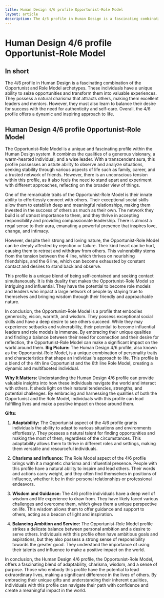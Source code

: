 ```yaml
---
title: Human Design 4/6 profile Opportunist-Role Model
layout: article
description: The 4/6 profile in Human Design is a fascinating combination of the Opportunist and Role Model archetypes. These individuals have a unique ability to seize opportunities and transform them into valuable experiences. They possess a natural charisma that attracts others, making them excellent leaders and mentors. However, they must also learn to balance their desire for success with the need for authenticity and self-care. Overall, the 4/6 profile offers a dynamic and inspiring approach to life.
---
```

# Human Design 4/6 profile Opportunist-Role Model
## In short
The 4/6 profile in Human Design is a fascinating combination of the Opportunist and Role Model archetypes. These individuals have a unique ability to seize opportunities and transform them into valuable experiences. They possess a natural charisma that attracts others, making them excellent leaders and mentors. However, they must also learn to balance their desire for success with the need for authenticity and self-care. Overall, the 4/6 profile offers a dynamic and inspiring approach to life.

## Human Design 4/6 profile Opportunist-Role Model
The Opportunist-Role Model is a unique and fascinating profile within the Human Design system. It combines the qualities of a generous visionary, a warm-hearted individual, and a wise leader. With a transcendent aura, this profile possesses an astute ability to observe and analyze situations, seeking stability through various aspects of life such as family, career, and a trusted network of friends. However, there is an unconscious tension within this profile, as it also feels the need to stand apart and experiment with different approaches, reflecting on the broader view of things.

One of the remarkable traits of the Opportunist-Role Model is their innate ability to effortlessly connect with others. Their exceptional social skills allow them to establish deep and meaningful relationships, making them invested in the success of others as much as their own. The network they build is of utmost importance to them, and they thrive in accepting responsibility and providing compassionate leadership. There is almost a regal sense to their aura, emanating a powerful presence that inspires love, change, and intimacy.

However, despite their strong and loving nature, the Opportunist-Role Model can be deeply affected by rejection or failure. Their kind heart can be hurt, causing them to retreat and withdraw from others. This vulnerability stems from the tension between the 4 line, which thrives on nourishing friendships, and the 6 line, which can become exhausted by constant contact and desires to stand back and observe.

This profile is a unique blend of being self-contained and seeking contact simultaneously. It is this duality that makes the Opportunist-Role Model so intriguing and influential. They have the potential to become role models and leaders who impact a large network of people by staying true to themselves and bringing wisdom through their friendly and approachable nature.

In conclusion, the Opportunist-Role Model is a profile that embodies generosity, vision, warmth, and wisdom. They possess exceptional social skills and have a deep desire to see others succeed. While they may experience setbacks and vulnerability, their potential to become influential leaders and role models is immense. By embracing their unique qualities and finding a balance between their need for connection and their desire for reflection, the Opportunist-Role Model can make a significant impact on the world around them.
**Big Picture:**
The Human Design 4/6 profile, also known as the Opportunist-Role Model, is a unique combination of personality traits and characteristics that shape an individual's approach to life. This profile is a blend of the 4th line Opportunist and the 6th line Role Model, creating a dynamic and multifaceted individual.

**Why It Matters:**
Understanding the Human Design 4/6 profile can provide valuable insights into how these individuals navigate the world and interact with others. It sheds light on their natural tendencies, strengths, and potential challenges. By embracing and harnessing the qualities of both the Opportunist and the Role Model, individuals with this profile can lead fulfilling lives and make a positive impact on those around them.

**Gifts:**

1. **Adaptability:** The Opportunist aspect of the 4/6 profile grants individuals the ability to adapt to various situations and environments effortlessly. They possess a natural talent for finding opportunities and making the most of them, regardless of the circumstances. This adaptability allows them to thrive in different roles and settings, making them versatile and resourceful individuals.

2. **Charisma and Influence:** The Role Model aspect of the 4/6 profile brings with it a magnetic charisma and influential presence. People with this profile have a natural ability to inspire and lead others. Their words and actions carry weight, and they often find themselves in positions of influence, whether it be in their personal relationships or professional endeavors.

3. **Wisdom and Guidance:** The 4/6 profile individuals have a deep well of wisdom and life experience to draw from. They have likely faced various challenges and overcome them, which gives them a unique perspective on life. This wisdom allows them to offer guidance and support to others, acting as a beacon of light and inspiration.

4. **Balancing Ambition and Service:** The Opportunist-Role Model profile strikes a delicate balance between personal ambition and a desire to serve others. Individuals with this profile often have ambitious goals and aspirations, but they also possess a strong sense of responsibility towards the greater good. They understand the importance of using their talents and influence to make a positive impact on the world.

In conclusion, the Human Design 4/6 profile, the Opportunist-Role Model, offers a fascinating blend of adaptability, charisma, wisdom, and a sense of purpose. Those who embody this profile have the potential to lead extraordinary lives, making a significant difference in the lives of others. By embracing their unique gifts and understanding their inherent qualities, individuals with this profile can navigate their path with confidence and create a meaningful impact in the world.